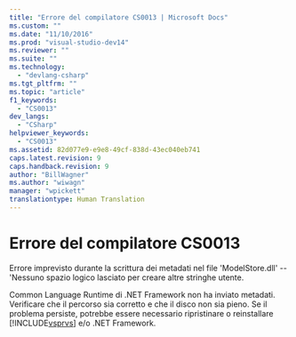 ```yaml
---
title: "Errore del compilatore CS0013 | Microsoft Docs"
ms.custom: ""
ms.date: "11/10/2016"
ms.prod: "visual-studio-dev14"
ms.reviewer: ""
ms.suite: ""
ms.technology: 
  - "devlang-csharp"
ms.tgt_pltfrm: ""
ms.topic: "article"
f1_keywords: 
  - "CS0013"
dev_langs: 
  - "CSharp"
helpviewer_keywords: 
  - "CS0013"
ms.assetid: 82d077e9-e9e8-49cf-838d-43ec040eb741
caps.latest.revision: 9
caps.handback.revision: 9
author: "BillWagner"
ms.author: "wiwagn"
manager: "wpickett"
translationtype: Human Translation
---
```

# Errore del compilatore CS0013
Errore imprevisto durante la scrittura dei metadati nel file 'ModelStore.dll' \-\- 'Nessuno spazio logico lasciato per creare altre stringhe utente.  
  
 Common Language Runtime di .NET Framework non ha inviato metadati. Verificare che il percorso sia corretto e che il disco non sia pieno. Se il problema persiste, potrebbe essere necessario ripristinare o reinstallare [!INCLUDE[vsprvs](../../csharp/includes/vsprvs_md.md)] e\/o .NET Framework.